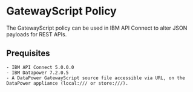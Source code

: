 # GatewayScript Policy
            
The GatewayScript policy can be used in IBM API Connect to alter 
JSON payloads for REST APIs.

## Prequisites

    - IBM API Connect 5.0.0.0
    - IBM Datapower 7.2.0.5 
    - A DataPower GatewayScript source file accessible via URL, on the DataPower appliance (local:/// or store:///).

```
